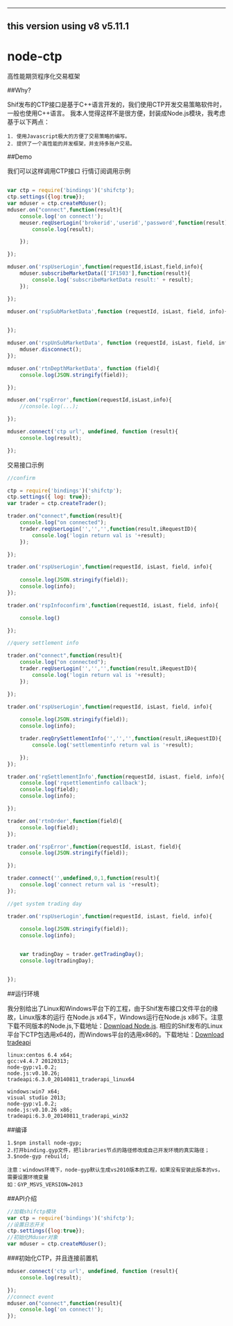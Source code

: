 -------------------------------------------------------------------------------------
this version using v8 v5.11.1
-------------------------------------------------------------------------------------


node-ctp
========

高性能期货程序化交易框架

##Why?

Shif发布的CTP接口是基于C++语言开发的，我们使用CTP开发交易策略软件时，一般也使用C++语言。
我本人觉得这样不是很方便，封装成Node.js模块，我考虑基于以下两点：

    1. 使用Javascript极大的方便了交易策略的编写。
    2. 提供了一个高性能的并发框架，并支持多账户交易。

##Demo

我们可以这样调用CTP接口
行情订阅调用示例

```javascript

var ctp = require('bindings')('shifctp');
ctp.settings({log:true});
var mduser = ctp.createMduser();
mduser.on("connect",function(result){
    console.log('on connect!');
    meuser.reqUserLogin('brokerid','userid','password',function(result){
        console.log(result);

    });

});

mduser.on('rspUserLogin',function(requestId,isLast,field,info){
    mduser.subscribeMarketData(['IF1503'],function(result){
        console.log('subscribeMarketData result:' + result);
    });

});

mduser.on('rspSubMarketData',function (requestId, isLast, field, info){
        

});

mduser.on('rspUnSubMarketData', function (requestId, isLast, field, info){
    mduser.disconnect();
});

mduser.on('rtnDepthMarketData', function (field){
    console.log(JSON.stringify(field));

});

mduser.on('rspError',function(requestId,isLast,info){
    //console.log(...);

});

mduser.connect('ctp url', undefined, function (result){
    console.log(result);

});


```
交易接口示例

```javascript
//confirm

ctp = require('bindings')('shifctp');
ctp.settings({ log: true});
var trader = ctp.createTrader();

trader.on("connect",function(result){
    console.log("on connected");
    trader.reqUserLogin('','','',function(result,iRequestID){
        console.log('login return val is '+result);
    });

});

trader.on('rspUserLogin',function(requestId, isLast, field, info){
    
    console.log(JSON.stringify(field));
    console.log(info);
});

trader.on('rspInfoconfirm',function(requestId, isLast, field, info){

    console.log()

});

//query settlement info

trader.on("connect",function(result){
    console.log("on connected");
    trader.reqUserLogin('','','',function(result,iRequestID){
        console.log('login return val is '+result);
    });

});

trader.on('rspUserLogin',function(requestId, isLast, field, info){
    
    console.log(JSON.stringify(field));
    console.log(info);

    trader.reqQrySettlementInfo('','','',function(result,iRequestID){
        console.log('settlementinfo return val is '+result);

    });
});

trader.on('rqSettlementInfo',function(requestId, isLast, field, info){
    console.log('rqsettlementinfo callback');
    console.log(field);
    console.log(info);

});

trader.on('rtnOrder',function(field){
    console.log(field);
});

trader.on('rspError',function(requestId, isLast, field){
    console.log(JSON.stringify(field));

});

trader.connect('',undefined,0,1,function(result){
    console.log('connect return val is '+result);
});

//get system trading day

trader.on('rspUserLogin',function(requestId, isLast, field, info){
    
    console.log(JSON.stringify(field));
    console.log(info);


    var tradingDay = trader.getTradingDay();
    console.log(tradingDay);


});


```

##运行环境

我分别给出了Linux和Windows平台下的工程，由于Shif发布接口文件平台的缘故，Linux版本的运行
在Node.js x64下，Windows运行在Node.js x86下。注意下载不同版本的Node.js,下载地址：[Download Node.js](http://www.nodejs.org/download/).
相应的Shif发布的Linux平台下CTP包选用x64的，而Windows平台的选用x86的。下载地址：[Download tradeapi](http://www.sfit.com.cn/5_2_DocumentDown.htm)

    linux:centos 6.4 x64;
    gcc:v4.4.7 20120313;
    node-gyp:v1.0.2;
    node.js:v0.10.26;
    tradeapi:6.3.0_20140811_traderapi_linux64

    windows:win7 x64;
    visual studio 2013;
    node-gyp:v1.0.2;
    node.js:v0.10.26 x86;
    tradeapi:6.3.0_20140811_traderapi_win32

##编译

    1.$npm install node-gyp;
    2.打开binding.gyp文件，把libraries节点的路径修改成自己开发环境的真实路径；
    3.$node-gyp rebuild;

    注意：windows环境下，node-gyp默认生成vs2010版本的工程，如果没有安装此版本的vs，需要设置环境变量
    如：GYP_MSVS_VERSION=2013

##API介绍
 
```javascript
//加载shifctp模块
var ctp = require('bindings')('shifctp');
//设置日志开关
ctp.settings({log:true});
//初始化Mduser对象
var mduser = ctp.createMduser();
```
###初始化CTP，并且连接前置机

```javascript
mduser.connect('ctp url', undefined, function (result){
    console.log(result);

});
//connect event
mduser.on("connect",function(result){
    console.log('on connect!');
});

```







